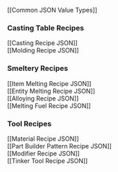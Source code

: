[[Common JSON Value Types]]  

### Casting Table Recipes
[[Casting Recipe JSON]]  
[[Molding Recipe JSON]]  

### Smeltery Recipes
[[Item Melting Recipe JSON]]  
[[Entity Melting Recipe JSON]]  
[[Alloying Recipe JSON]]  
[[Melting Fuel Recipe JSON]]  

### Tool Recipes
[[Material Recipe JSON]]  
[[Part Builder Pattern Recipe JSON]]  
[[Modifier Recipe JSON]]  
[[Tinker Tool Recipe JSON]]  